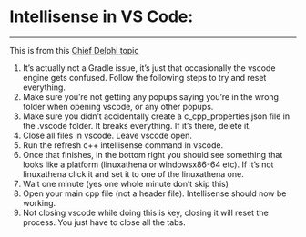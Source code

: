 # Intellisense in VS Code:    
---

This is from this [Chief Delphi topic](https://www.chiefdelphi.com/t/intelli-non-sense-help/375155/3)

1. It’s actually not a Gradle issue, it’s just that occasionally the vscode engine gets confused. Follow the following steps to try and reset everything.
2. Make sure you’re not getting any popups saying you’re in the wrong folder when opening vscode, or any other popups.
3. Make sure you didn’t accidentally create a c_cpp_properties.json file in the .vscode folder. It breaks everything. If it’s there, delete it.
4. Close all files in vscode. Leave vscode open.
5. Run the refresh c++ intellisense command in vscode.
6. Once that finishes, in the bottom right you should see something that looks like a platform (linuxathena or windowsx86-64 etc). If it’s not linuxathena click it and set it to one of the linuxathena one.
7. Wait one minute (yes one whole minute don’t skip this)
8. Open your main cpp file (not a header file). Intellisense should now be working.
9. Not closing vscode while doing this is key, closing it will reset the process. You just have to close all the tabs.